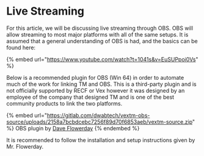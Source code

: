 # Live Streaming

For this article, we will be discussing live streaming through OBS. OBS will allow streaming to most major platforms with all of the same setups. It is assumed that a general understanding of OBS is had, and the basics can be found here:

{% embed url="https://www.youtube.com/watch?t=1041s&v=EuSUPpoi0Vs" %}

Below is a recommended plugin for OBS (Win 64) in order to automate much of the work for linking TM and OBS. This is a third-party plugin and is not officially supported by RECF or Vex however it was designed by an employee of the company that designed TM and is one of the best community products to link the two platforms.&#x20;

{% embed url="https://gitlab.com/dwabtech/vextm-obs-source/uploads/2158a7bcbdcebc7256f89d70f6853aeb/vextm-source.zip" %}
OBS plugin by [Dave Flowerday](https://gitlab.com/davidf)
{% endembed %}

It is recommended to follow the installation and setup instructions given by Mr. Flowerday.&#x20;
